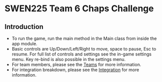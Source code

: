 # SWEN225 Team 6 Chaps Challenge

## Introduction
* To run the game, run the main method in the Main class from inside the app module.
* Basic controls are Up/Down/Left/Right to move, space to pause, Esc to resume. For full list of controls and settings 
see the in-game settings menu. Key re-bind is also possible in the settings menu.
* For team members, please see the [Teams](Team.md) for more information.
* For integration breakdown, please see the [Integration](Integration.md) for more information.